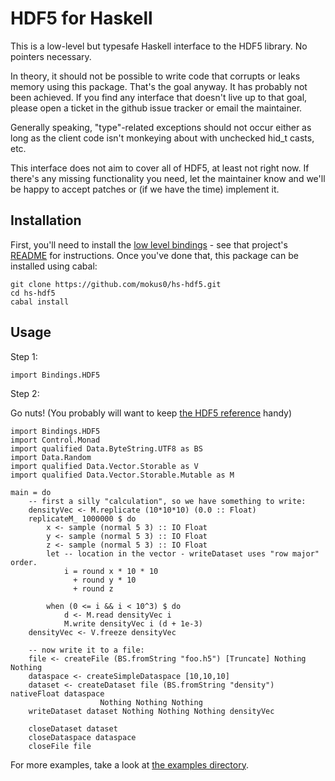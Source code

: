 HDF5 for Haskell
=================

This is a low-level but typesafe Haskell interface to the HDF5 library.  No pointers necessary.

In theory, it should not be possible to write code that corrupts or leaks memory using this package.  That's the goal anyway.  It has probably not been achieved.  If you find any interface that doesn't live up to that goal, please open a ticket in the github issue tracker or email the maintainer.

Generally speaking, "type"-related exceptions should not occur either as long as the client code isn't monkeying about with unchecked hid_t casts, etc.

This interface does not aim to cover all of HDF5, at least not right now.  If there's any missing functionality you need, let the maintainer know and we'll be happy to accept patches or (if we have the time) implement it.

Installation
-------------

First, you'll need to install the [low level bindings](https://github.com/mokus0/bindings-hdf5) - see that project's [README](https://github.com/mokus0/bindings-hdf5/blob/master/README.md) for instructions.  Once you've done that, this package can be installed using cabal:

    git clone https://github.com/mokus0/hs-hdf5.git
    cd hs-hdf5
    cabal install

Usage
------

Step 1:

    import Bindings.HDF5

Step 2:

Go nuts!  (You probably will want to keep [the HDF5 reference](http://www.hdfgroup.org/HDF5/doc/RM/RM_H5Front.html) handy)

    import Bindings.HDF5
    import Control.Monad
    import qualified Data.ByteString.UTF8 as BS
    import Data.Random
    import qualified Data.Vector.Storable as V
    import qualified Data.Vector.Storable.Mutable as M
    
    main = do
        -- first a silly "calculation", so we have something to write:
        densityVec <- M.replicate (10*10*10) (0.0 :: Float)
        replicateM_ 1000000 $ do
            x <- sample (normal 5 3) :: IO Float
            y <- sample (normal 5 3) :: IO Float
            z <- sample (normal 5 3) :: IO Float
            let -- location in the vector - writeDataset uses "row major" order.
                i = round x * 10 * 10
                  + round y * 10
                  + round z
            
            when (0 <= i && i < 10^3) $ do
                d <- M.read densityVec i
                M.write densityVec i (d + 1e-3)
        densityVec <- V.freeze densityVec
        
        -- now write it to a file:
        file <- createFile (BS.fromString "foo.h5") [Truncate] Nothing Nothing
        dataspace <- createSimpleDataspace [10,10,10]
        dataset <- createDataset file (BS.fromString "density") nativeFloat dataspace
                        Nothing Nothing Nothing
        writeDataset dataset Nothing Nothing Nothing densityVec
        
        closeDataset dataset
        closeDataspace dataspace
        closeFile file

For more examples, take a look at [the examples directory](https://github.com/mokus0/hs-hdf5/tree/master/examples).
